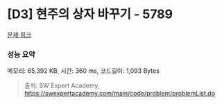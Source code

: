 # [D3] 현주의 상자 바꾸기 - 5789 

[문제 링크](https://swexpertacademy.com/main/code/problem/problemDetail.do?contestProbId=AWYygN36Qn8DFAVm) 

### 성능 요약

메모리: 65,392 KB, 시간: 360 ms, 코드길이: 1,093 Bytes



> 출처: SW Expert Academy, https://swexpertacademy.com/main/code/problem/problemList.do